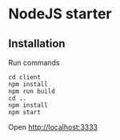 # NodeJS starter

## Installation

Run commands

```
cd client
npm install
npm run build
cd ..
npm install
npm start
```

Open [http://localhost:3333](http://localhost:3333)
